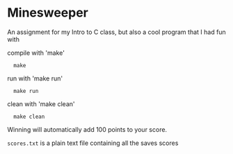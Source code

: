 # Minesweeper
An assignment for my Intro to C class, but also a cool program that I had fun with


compile with 'make'
```
  make
```
run with 'make run'

```
  make run
```

clean with 'make clean'
```
  make clean
```

Winning will automatically add 100 points to your score.

```scores.txt``` is a plain text file containing all the saves scores
